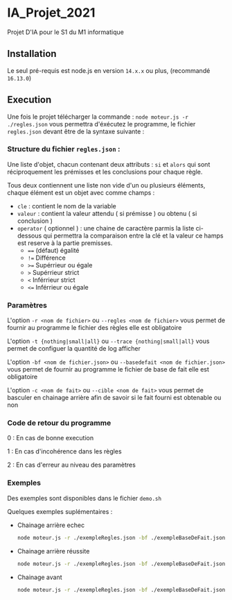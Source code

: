 # IA_Projet_2021
Projet D'IA pour le S1 du M1 informatique

## Installation
Le seul pré-requis est node.js en version `14.x.x` ou plus, (recommandé `16.13.0`)

## Execution
Une fois le projet télécharger la commande :
`node moteur.js -r ./regles.json` 
vous permettra d'éxécutez le programme, le fichier `regles.json` devant être de la syntaxe suivante :

### Structure du fichier `regles.json` :
Une liste d'objet, chacun contenant deux attributs : `si` et `alors` 
qui sont réciproquement les prémisses et les conclusions pour chaque règle.

Tous deux contiennent une liste non vide d'un ou plusieurs éléments,
chaque élément est un objet avec comme champs :
   - `cle` : contient le nom de la variable
   - `valeur` : contient la valeur attendu ( si prémisse ) ou obtenu ( si conclusion )
   - `operator` ( optionnel ) : une chaine de caractère parmis la liste ci-dessous qui permettra la comparaison entre la clé et la valeur ce hamps est reserve à la partie premisses.
      - `==` (défaut) égalité
	  - `!=` Différence
	  - `>=` Supérrieur ou égale
	  - `>`  Supérrieur strict
	  - `<`  Inférrieur strict
	  - `<=` Inférrieur ou égale

### Paramètres
L'option `-r <nom de fichier>` ou `--regles <nom de fichier>` vous permet de fournir au programme le fichier des règles
elle est obligatoire

L'option `-t {nothing|small|all}` ou `--trace {nothing|small|all}` vous permet de configuer la quantité de log afficher

L'option `-bf <nom de fichier.json>` ou `--basedefait <nom de fichier.json>` vous permet de fournir au programme le fichier de base de fait
elle est obligatoire

L'option `-c <nom de fait>` ou `--cible <nom de fait>` vous permet de basculer en chainage arrière afin de savoir si le fait fourni est obtenable ou non

### Code de retour du programme

 0 : En cas de bonne execution

 1 : En cas d'incohérence dans les règles
 
 2 : En cas d'erreur au niveau des paramètres

### Exemples
Des exemples sont disponibles dans le fichier `demo.sh`

Quelques exemples suplémentaires :

- Chainage arrière echec
	```bash
	node moteur.js -r ./exempleRegles.json -bf ./exempleBaseDeFait.json -t all -c alpha -v A
	```

- Chainage arrière réussite
	```bash
	node moteur.js -r ./exempleRegles.json -bf ./exempleBaseDeFait.json -t all -c alpha -v α
	```

- Chainage avant
	```bash
	node moteur.js -r ./exempleRegles.json -bf ./exempleBaseDeFait.json -t all
	```